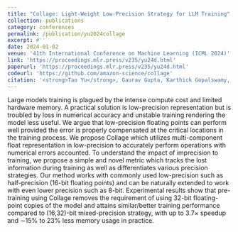 ```yaml
---
title: "Collage: Light-Weight Low-Precision Strategy for LLM Training"
collection: publications
category: conferences
permalink: /publication/yu2024collage
excerpt: #''
date: 2024-01-02
venue: '41th International Conference on Machine Learning (ICML 2024)'
link: 'https://proceedings.mlr.press/v235/yu24d.html'
paperurl: 'https://proceedings.mlr.press/v235/yu24d.html'
codeurl: 'https://github.com/amazon-science/collage'
citation: '<strong>Tao Yu</strong>, Gaurav Gupta, Karthick Gopalswamy, Amith R Mamidala, et al.'
---
```


Large models training is plagued by the intense compute cost and limited hardware memory. A practical solution is low-precision representation but is troubled by loss in numerical accuracy and unstable training rendering the model less useful. We argue that low-precision floating points can perform well provided the error is properly compensated at the critical locations in the training process. We propose Collage which utilizes multi-component float representation in low-precision to accurately perform operations with numerical errors accounted. To understand the impact of imprecision to training, we propose a simple and novel metric which tracks the lost information during training as well as differentiates various precision strategies. Our method works with commonly used low-precision such as half-precision (16-bit floating points) and can be naturally extended to work with even lower precision such as 8-bit. Experimental results show that pre-training using Collage removes the requirement of using 32-bit floating-point copies of the model and attains similar/better training performance compared to (16,32)-bit mixed-precision strategy, with up to 3.7× speedup and ∼15% to 23% less memory usage in practice. 
